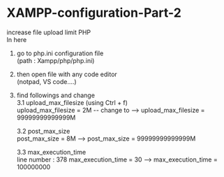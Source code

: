 # XAMPP-configuration-Part-2
increase file upload limit PHP
<br>
In here 
  1. go to php.ini configuration file <br>
    (path : Xampp/php/php.ini)
  2. then open file with any code editor <br>
    (notpad, VS code....)
  3. find followings and change<br>
      3.1 upload_max_filesize (using Ctrl + f)<br>
          upload_max_filesize = 2M -- change to --> upload_max_filesize = 99999999999999M

      3.2 post_max_size <br>
          post_max_size = 8M --> post_max_size = 99999999999999M

      3.3 max_execution_time <br> line number : 378
          max_execution_time = 30 --> max_execution_time = 100000000
